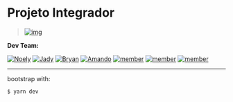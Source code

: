 # Projeto Integrador 
> [![img](https://rawcdn.githack.com/dh-fs-tn-18-g7/.github/3dec8e2c134c1dd9ae8fdb6d89cbccd93fde2469/profile/dh-fstn-18-g7.svg)](https://github.com/dh-fs-tn-18-g7)

**Dev Team:**

[![Noely](https://images.weserv.nl/?url=avatars.githubusercontent.com/u/110362892?v=4&h=100&w=100&fit=cover&mask=circle&maxage=7d)](https://github.com/NoelyGangello)
[![Jady](https://images.weserv.nl/?url=avatars.githubusercontent.com/u/98995625?v=4&h=100&w=100&fit=cover&mask=circle&maxage=7d)](https://github.com/Jady-Carolina) 
[![Bryan](https://images.weserv.nl/?url=avatars.githubusercontent.com/u/113955681?v=4&h=100&w=100&fit=cover&mask=circle&maxage=7d)](https://github.com/Bryan-Abranches)
[![Amando](https://images.weserv.nl/?url=avatars.githubusercontent.com/u/2993028?v=4&h=100&w=100&fit=cover&mask=circle&maxage=7d)](https://github.com/amandoloule)
[![member]()]()
[![member]()]()
[![member]()]()

---
bootstrap with:
```bash
$ yarn dev
```
